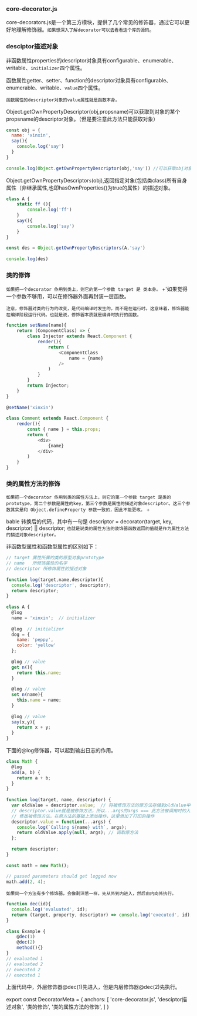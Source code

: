 ### core-decorator.js
core-decorators.js是一个第三方模块，提供了几个常见的修饰器，通过它可以更好地理解修饰器。`如果想深入了解decorator可以去看看这个库的源码`。

### desciptor描述对象
 
非函数属性properties的descriptor对象具有configurable、enumerable、writable、`initializer`四个属性。 
 
函数属性getter、setter、function的descriptor对象具有configurable、enumerable、writable、`value`四个属性。 
 
`函数属性的descriptor对象的value属性就是函数本身。` 
 
Object.getOwnPropertyDescriptor(obj,propsname)可以获取到对象的某个propsname的descriptor对象。（但是要注意此方法只能获取对象） 
 
``` js 
const obj = { 
  name: 'xinxin', 
  say(){ 
    console.log('say') 
  } 
} 
 
console.log(Object.getOwnPropertyDescriptor(obj,'say')) //可以获取obj对象的say属性的descriptor对象 
``` 
 
Object.getOwnPropertyDescriptor`s`(obj),返回指定对象(包括类class)所有自身属性（非继承属性,也即hasOwnProperties()为true的属性）的描述对象。 
 
``` js 
class A { 
    static ff (){ 
        console.log('ff') 
    } 
    say(){ 
        console.log('say') 
    } 
} 
 
const des = Object.getOwnPropertyDescriptors(A,'say') 
 
console.log(des)  
```

### 类的修饰
`如果把一个decorator 作用到类上，则它的第一个参数 target 是 类本身。`
 +'如果觉得一个参数不够用，可以在修饰器外面再封装一层函数。 
 
`注意，修饰器对类的行为的改变，是代码编译时发生的，而不是在运行时。这意味着，修饰器能在编译阶段运行代码。也就是说，修饰器本质就是编译时执行的函数。` 
 
``` js  
function setName(name){ 
    return (ComponentClass) => { 
        class Injector extends React.Component { 
            render(){ 
                return ( 
                    <ComponentClass  
                        name = {name} 
                    /> 
                ) 
            } 
        } 
        return Injector; 
    } 
} 
 
@setName('xinxin') 
 
class Comment extends React.Component { 
    render(){ 
        const { name } = this.props; 
        return ( 
            <div> 
                {name} 
            </div>  
        ) 
    } 
} 
```

### 类的属性方法的修饰
`如果把一个decorator 作用到类的属性方法上，则它的第一个参数 target 是类的prototype，第二个参数是属性的key，第三个参数是属性的描述对象descriptor。这三个参数其实是和 Object.defineProperty 参数一致的，因此不能更改。` +
 
bable 转换后的代码，其中有一句是 descriptor = decorator(target, key, descriptor) || descriptor; `也就是说类的属性方法的装饰器函数返回的值就是作为属性方法的描述对象descriptor。` 
 
非函数型属性和函数型属性的区别如下： 
``` js 
// target 属性所属的类的原型对象prototype 
// name   所修饰属性的名字 
// descriptor 所修饰属性的描述对象 
 
function log(target,name,descriptor){ 
  console.log('descriptor', descriptor); 
  return descriptor; 
} 
 
class A { 
  @log 
  name = 'xinxin';  // initializer 
 
  @log  // initializer 
  dog = { 
    name: 'peppy', 
    color: 'yellow' 
  }; 
 
  @log // value 
  get n(){ 
    return this.name; 
  } 
 
  @log // value 
  set n(name){ 
    this.name = name; 
  } 
 
  @log // value 
  say(x,y){ 
    return x + y; 
  } 
} 
``` 
 
下面的@log修饰器，可以起到输出日志的作用。 
 
``` js 
class Math { 
  @log 
  add(a, b) { 
    return a + b; 
  } 
} 
 
function log(target, name, descriptor) { 
  var oldValue = descriptor.value;  // 将被修饰方法的原方法存储到oldValue中 
  // descriptor.value就是被修饰方法，所以...args的args === 此方法被调用时的入参。 
  // 修改被修饰方法，在原方法的基础上添加操作，这里添加了打印的操作 
  descriptor.value = function(...args) {   
    console.log(`Calling ${name} with`, args); 
    return oldValue.apply(null, args); // 调取原方法 
  }; 
 
  return descriptor; 
} 
 
const math = new Math(); 
 
// passed parameters should get logged now 
math.add(2, 4); 
``` 
`如果同一个方法有多个修饰器，会像剥洋葱一样，先从外到内进入，然后由内向外执行。` 
``` js 
function dec(id){ 
  console.log('evaluated', id); 
  return (target, property, descriptor) => console.log('executed', id); 
} 
 
class Example { 
    @dec(1) 
    @dec(2) 
    method(){} 
} 
// evaluated 1 
// evaluated 2 
// executed 2 
// executed 1 
``` 
上面代码中，外层修饰器@dec(1)先进入，但是内层修饰器@dec(2)先执行。


export const DecoratorMeta = {
  anchors: [
    'core-decorator.js',
    'desciptor描述对象',
    '类的修饰',
    '类的属性方法的修饰',
  ]
}